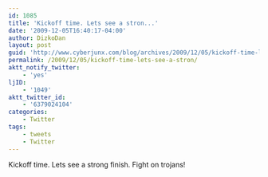 ```yaml
---
id: 1085
title: 'Kickoff time. Lets see a stron...'
date: '2009-12-05T16:40:17-04:00'
author: DizkoDan
layout: post
guid: 'http://www.cyberjunx.com/blog/archives/2009/12/05/kickoff-time-lets-see-a-stron/'
permalink: /2009/12/05/kickoff-time-lets-see-a-stron/
aktt_notify_twitter:
    - 'yes'
ljID:
    - '1049'
aktt_twitter_id:
    - '6379024104'
categories:
    - Twitter
tags:
    - tweets
    - Twitter
---
```


Kickoff time. Lets see a strong finish. Fight on trojans!